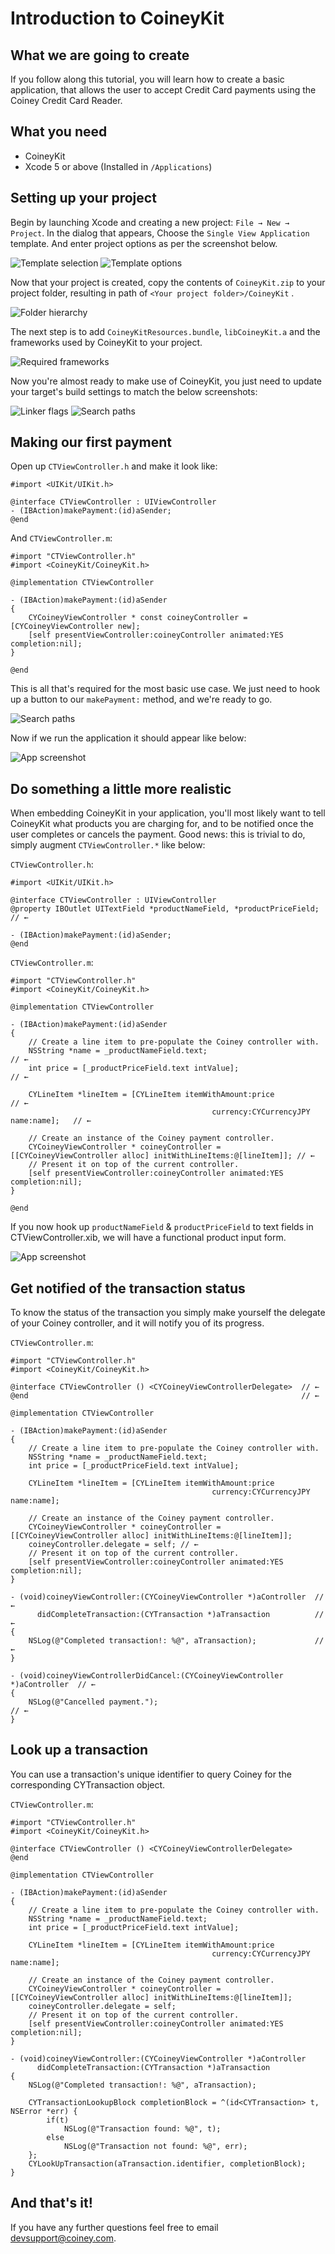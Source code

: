 # Introduction to CoineyKit

## What we are going to create

If you follow along this tutorial, you will learn how to create a basic application, that allows the user to accept Credit Card payments using the Coiney Credit Card Reader.

## What you need

 * CoineyKit
 * Xcode 5 or above (Installed in `/Applications`)
 

## Setting up your project

Begin by launching Xcode and creating a new project: `File → New → Project`. In the dialog that appears, Choose the `Single View Application` template. And enter project options as per the screenshot below.

![Template selection](readme_images/template-selection.png)
![Template options](readme_images/template-options.png)

Now that your project is created, copy the contents of `CoineyKit.zip` to your project folder, resulting in path of `<Your project folder>/CoineyKit` .

![Folder hierarchy](readme_images/folder-hierarchy.png)

The next step is to add `CoineyKitResources.bundle`, `libCoineyKit.a` and the frameworks used by CoineyKit to your project. 

![Required frameworks](readme_images/required-frameworks.png)

Now you're almost ready to make use of CoineyKit, you just need to update your target's build settings to match the below screenshots:

![Linker flags](readme_images/ldflags.png)
![Search paths](readme_images/searchpaths.png)


## Making our first payment

Open up `CTViewController.h` and make it look like:

    #import <UIKit/UIKit.h>
    
    @interface CTViewController : UIViewController
    - (IBAction)makePayment:(id)aSender;
    @end
    
And `CTViewController.m`:

    #import "CTViewController.h"
    #import <CoineyKit/CoineyKit.h>
    
    @implementation CTViewController
    
    - (IBAction)makePayment:(id)aSender
    {
        CYCoineyViewController * const coineyController = [CYCoineyViewController new];
        [self presentViewController:coineyController animated:YES completion:nil];
    }
    
    @end
    

This is all that's required for the most basic use case. We just need to hook up a button to our `makePayment:` method, and we're ready to go.

![Search paths](readme_images/action-connection.png)

Now if we run the application it should appear like below:

![App screenshot](readme_images/simshot1.png)

## Do something a little more realistic

When embedding CoineyKit in your application, you'll most likely want to tell CoineyKit what products you are charging for, and to be notified once the user completes or cancels the payment. Good news: this is trivial to do, simply augment `CTViewController.*` like below:

`CTViewController.h`:

    #import <UIKit/UIKit.h>
    
    @interface CTViewController : UIViewController
    @property IBOutlet UITextField *productNameField, *productPriceField;  // ←
    
    - (IBAction)makePayment:(id)aSender;
    @end

`CTViewController.m`:

    #import "CTViewController.h"
    #import <CoineyKit/CoineyKit.h>
    
    @implementation CTViewController
    
    - (IBAction)makePayment:(id)aSender
    {
        // Create a line item to pre-populate the Coiney controller with.
        NSString *name = _productNameField.text;                          // ←
        int price = [_productPriceField.text intValue];                   // ←
        
        CYLineItem *lineItem = [CYLineItem itemWithAmount:price                       // ←
                                                 currency:CYCurrencyJPY name:name];   // ←
        
        // Create an instance of the Coiney payment controller.
        CYCoineyViewController * coineyController = [[CYCoineyViewController alloc] initWithLineItems:@[lineItem]]; // ←
        // Present it on top of the current controller.
        [self presentViewController:coineyController animated:YES completion:nil];
    }
    
    @end
    
If you now hook up `productNameField` & `productPriceField` to text fields in CTViewController.xib, we will have a functional product input form.

![App screenshot](readme_images/simshot2.png)

## Get notified of the transaction status

To know the status of the transaction you simply make yourself the delegate of your Coiney controller, and it will notify you of its progress.

`CTViewController.m`:

    #import "CTViewController.h"
    #import <CoineyKit/CoineyKit.h>
    
    @interface CTViewController () <CYCoineyViewControllerDelegate>  // ←
    @end                                                             // ←
    
    @implementation CTViewController
    
    - (IBAction)makePayment:(id)aSender
    {
        // Create a line item to pre-populate the Coiney controller with.
        NSString *name = _productNameField.text;
        int price = [_productPriceField.text intValue];
        
        CYLineItem *lineItem = [CYLineItem itemWithAmount:price
                                                 currency:CYCurrencyJPY name:name];
        
        // Create an instance of the Coiney payment controller.
        CYCoineyViewController * coineyController = [[CYCoineyViewController alloc] initWithLineItems:@[lineItem]];
        coineyController.delegate = self; // ←
        // Present it on top of the current controller.
        [self presentViewController:coineyController animated:YES completion:nil];
    }
    
    - (void)coineyViewController:(CYCoineyViewController *)aController  // ←
          didCompleteTransaction:(CYTransaction *)aTransaction          // ←
    {
        NSLog(@"Completed transaction!: %@", aTransaction);             // ←
    }
    
    - (void)coineyViewControllerDidCancel:(CYCoineyViewController *)aController  // ←
    {
        NSLog(@"Cancelled payment.");                                            // ←
    }

## Look up a transaction

You can use a transaction's unique identifier to query Coiney for the corresponding CYTransaction object.

`CTViewController.m`:

    #import "CTViewController.h"
    #import <CoineyKit/CoineyKit.h>
    
    @interface CTViewController () <CYCoineyViewControllerDelegate>
    @end
    
    @implementation CTViewController
    
    - (IBAction)makePayment:(id)aSender
    {
        // Create a line item to pre-populate the Coiney controller with.
        NSString *name = _productNameField.text;
        int price = [_productPriceField.text intValue];
        
        CYLineItem *lineItem = [CYLineItem itemWithAmount:price
                                                 currency:CYCurrencyJPY name:name];
        
        // Create an instance of the Coiney payment controller.
        CYCoineyViewController * coineyController = [[CYCoineyViewController alloc] initWithLineItems:@[lineItem]];
        coineyController.delegate = self;
        // Present it on top of the current controller.
        [self presentViewController:coineyController animated:YES completion:nil];
    }
    
    - (void)coineyViewController:(CYCoineyViewController *)aController
          didCompleteTransaction:(CYTransaction *)aTransaction
    {
        NSLog(@"Completed transaction!: %@", aTransaction);
        
        CYTransactionLookupBlock completionBlock = ^(id<CYTransaction> t, NSError *err) {
        	if(t)
        		NSLog(@"Transaction found: %@", t);
        	else
        		NSLog(@"Transaction not found: %@", err);
        };
        CYLookUpTransaction(aTransaction.identifier, completionBlock);
    }

## And that's it!

If you have any further questions feel free to email <devsupport@coiney.com>.